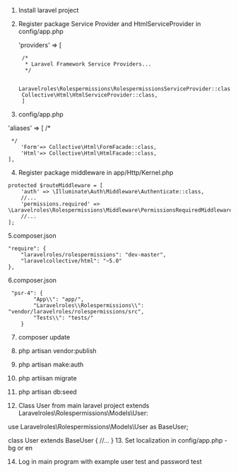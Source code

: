 1. Install laravel project
2. Register package Service Provider and HtmlServiceProvider in config/app.php


    'providers' => [

        /*
         * Laravel Framework Service Providers...
         */
     
        Laravelroles\Rolespermissions\RolespermissionsServiceProvider::class,
        Collective\Html\HtmlServiceProvider::class,
        ]
        
3. config/app.php


 'aliases' => [
        /*

	 */
        'Form'=> Collective\Html\FormFacade::class,
    	'Html'=> Collective\Html\HtmlFacade::class,
    ],
    
    
    
   4. Register package middleware in app/Http/Kernel.php
    
    protected $routeMiddleware = [
        'auth' => \Illuminate\Auth\Middleware\Authenticate::class,
        //...
        'permissions.required' => \Laravelroles\Rolespermissions\Middleware\PermissionsRequiredMiddleware::class,
        //...
    ];
5.composer.json

    "require": {
        "laravelroles/rolespermissions": "dev-master",
	    "laravelcollective/html": "~5.0"
    },
    
    
6.composer.json


     "psr-4": {
            "App\\": "app/",
            "Laravelroles\\Rolespermissions\\": "vendor/laravelroles/rolespermissions/src",
            "Tests\\": "tests/"
        }
	
	
	
7. composer update


8. php artisan vendor:publish
9. php artisan make:auth
10. php artiisan migrate
11. php artisan db:seed

12. Class User from main laravel project  extends Laravelroles\Rolespermissions\Models\User:

use Laravelroles\Rolespermissions\Models\User as BaseUser;

class User extends BaseUser
{
//...
}
13. Set localization in config/app.php - bg or en
    
14. Log in main program with example user test and password test
